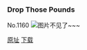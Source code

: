 ### Drop Those Pounds
No.1160
![图片不见了~~~](https://imgs.xkcd.com/comics/drop_those_pounds.png)

[原址](https://xkcd.com//1160) [下载](https://imgs.xkcd.com/comics/drop_those_pounds.png)

